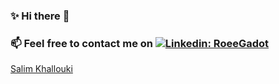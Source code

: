 ### ✨ Hi there 👋 
### 📫 Feel free to contact me on [![Linkedin: RoeeGadot](https://img.shields.io/badge/-salimkhallouki-blue?style=flat-square&logo=Linkedin&logoColor=white&link=https://www.linkedin.com/in/salimkhallouki)](https://www.linkedin.com/in/salimkhallouki/)

<div class="badge-base LI-profile-badge" data-locale="en_US" data-size="large" data-theme="dark" data-type="VERTICAL" data-vanity="salimkhallouki" data-version="v1"><a class="badge-base__link LI-simple-link" href="https://fr.linkedin.com/in/salimkhallouki?trk=profile-badge">Salim Khallouki</a></div>


<!--
**Axolottl/Axolottl** is a ✨ _special_ ✨ repository because its `README.md` (this file) appears on your GitHub profile.

Here are some ideas to get you started:

- 🔭 I’m currently working on ...
- 🌱 I’m currently learning ...
- 👯 I’m looking to collaborate on ...
- 🤔 I’m looking for help with ...
- 💬 Ask me about ...
- 📫 How to reach me: ...
- 😄 Pronouns: ...
- ⚡ Fun fact: ...
-->
